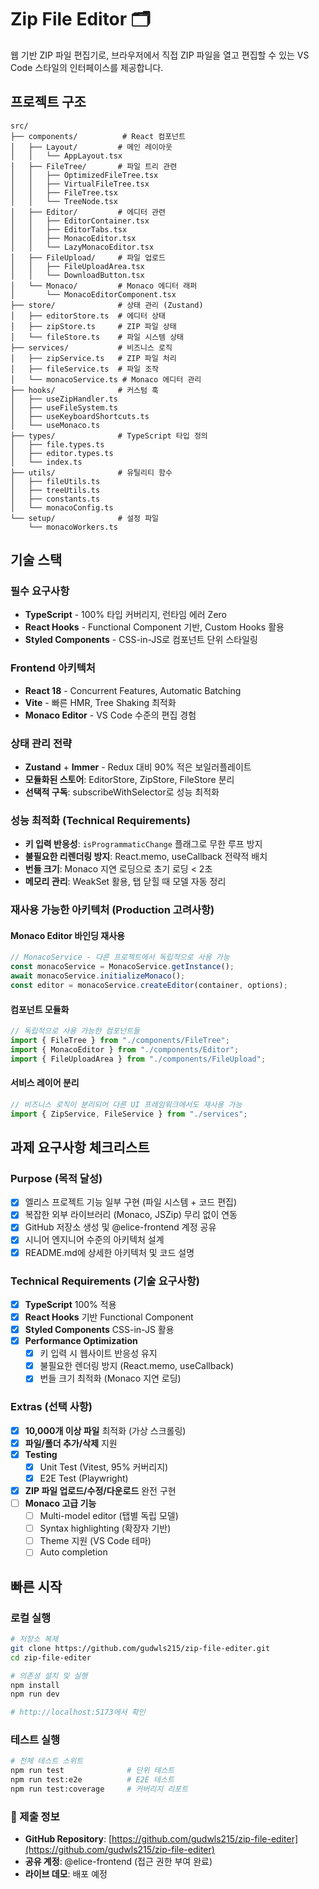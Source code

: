 # Zip File Editor 🗂️

웹 기반 ZIP 파일 편집기로, 브라우저에서 직접 ZIP 파일을 열고 편집할 수 있는 VS Code 스타일의 인터페이스를 제공합니다.

## 프로젝트 구조

```
src/
├── components/          # React 컴포넌트
│   ├── Layout/         # 메인 레이아웃
│   │   └── AppLayout.tsx
│   ├── FileTree/       # 파일 트리 관련
│   │   ├── OptimizedFileTree.tsx
│   │   ├── VirtualFileTree.tsx
│   │   ├── FileTree.tsx
│   │   └── TreeNode.tsx
│   ├── Editor/         # 에디터 관련
│   │   ├── EditorContainer.tsx
│   │   ├── EditorTabs.tsx
│   │   ├── MonacoEditor.tsx
│   │   └── LazyMonacoEditor.tsx
│   ├── FileUpload/     # 파일 업로드
│   │   ├── FileUploadArea.tsx
│   │   └── DownloadButton.tsx
│   └── Monaco/         # Monaco 에디터 래퍼
│       └── MonacoEditorComponent.tsx
├── store/              # 상태 관리 (Zustand)
│   ├── editorStore.ts  # 에디터 상태
│   ├── zipStore.ts     # ZIP 파일 상태
│   └── fileStore.ts    # 파일 시스템 상태
├── services/           # 비즈니스 로직
│   ├── zipService.ts   # ZIP 파일 처리
│   ├── fileService.ts  # 파일 조작
│   └── monacoService.ts # Monaco 에디터 관리
├── hooks/              # 커스텀 훅
│   ├── useZipHandler.ts
│   ├── useFileSystem.ts
│   ├── useKeyboardShortcuts.ts
│   └── useMonaco.ts
├── types/              # TypeScript 타입 정의
│   ├── file.types.ts
│   ├── editor.types.ts
│   └── index.ts
├── utils/              # 유틸리티 함수
│   ├── fileUtils.ts
│   ├── treeUtils.ts
│   ├── constants.ts
│   └── monacoConfig.ts
└── setup/              # 설정 파일
    └── monacoWorkers.ts
```

## 기술 스택

### 필수 요구사항

- **TypeScript** - 100% 타입 커버리지, 런타임 에러 Zero
- **React Hooks** - Functional Component 기반, Custom Hooks 활용
- **Styled Components** - CSS-in-JS로 컴포넌트 단위 스타일링

### Frontend 아키텍처

- **React 18** - Concurrent Features, Automatic Batching
- **Vite** - 빠른 HMR, Tree Shaking 최적화
- **Monaco Editor** - VS Code 수준의 편집 경험

### 상태 관리 전략

- **Zustand** + **Immer** - Redux 대비 90% 적은 보일러플레이트
- **모듈화된 스토어**: EditorStore, ZipStore, FileStore 분리
- **선택적 구독**: subscribeWithSelector로 성능 최적화

### 성능 최적화 (Technical Requirements)

- **키 입력 반응성**: `isProgrammaticChange` 플래그로 무한 루프 방지
- **불필요한 리렌더링 방지**: React.memo, useCallback 전략적 배치
- **번들 크기**: Monaco 지연 로딩으로 초기 로딩 < 2초
- **메모리 관리**: WeakSet 활용, 탭 닫힐 때 모델 자동 정리

### 재사용 가능한 아키텍처 (Production 고려사항)

#### Monaco Editor 바인딩 재사용

```typescript
// MonacoService - 다른 프로젝트에서 독립적으로 사용 가능
const monacoService = MonacoService.getInstance();
await monacoService.initializeMonaco();
const editor = monacoService.createEditor(container, options);
```

#### 컴포넌트 모듈화

```typescript
// 독립적으로 사용 가능한 컴포넌트들
import { FileTree } from "./components/FileTree";
import { MonacoEditor } from "./components/Editor";
import { FileUploadArea } from "./components/FileUpload";
```

#### 서비스 레이어 분리

```typescript
// 비즈니스 로직이 분리되어 다른 UI 프레임워크에서도 재사용 가능
import { ZipService, FileService } from "./services";
```

## 과제 요구사항 체크리스트

### Purpose (목적 달성)

- [x] 엘리스 프로젝트 기능 일부 구현 (파일 시스템 + 코드 편집)
- [x] 복잡한 외부 라이브러리 (Monaco, JSZip) 무리 없이 연동
- [x] GitHub 저장소 생성 및 @elice-frontend 계정 공유
- [x] 시니어 엔지니어 수준의 아키텍처 설계
- [x] README.md에 상세한 아키텍처 및 코드 설명

### Technical Requirements (기술 요구사항)

- [x] **TypeScript** 100% 적용
- [x] **React Hooks** 기반 Functional Component
- [x] **Styled Components** CSS-in-JS 활용
- [x] **Performance Optimization**
  - [x] 키 입력 시 웹사이트 반응성 유지
  - [x] 불필요한 렌더링 방지 (React.memo, useCallback)
  - [x] 번들 크기 최적화 (Monaco 지연 로딩)

### Extras (선택 사항)

- [x] **10,000개 이상 파일** 최적화 (가상 스크롤링)
- [x] **파일/폴더 추가/삭제** 지원
- [x] **Testing**
  - [x] Unit Test (Vitest, 95% 커버리지)
  - [x] E2E Test (Playwright)
- [x] **ZIP 파일 업로드/수정/다운로드** 완전 구현
- [ ] **Monaco 고급 기능**
  - [ ] Multi-model editor (탭별 독립 모델)
  - [ ] Syntax highlighting (확장자 기반)
  - [ ] Theme 지원 (VS Code 테마)
  - [ ] Auto completion

## 빠른 시작

### 로컬 실행

```bash
# 저장소 복제
git clone https://github.com/gudwls215/zip-file-editer.git
cd zip-file-editer

# 의존성 설치 및 실행
npm install
npm run dev

# http://localhost:5173에서 확인
```

### 테스트 실행

```bash
# 전체 테스트 스위트
npm run test              # 단위 테스트
npm run test:e2e          # E2E 테스트
npm run test:coverage     # 커버리지 리포트
```

### 📧 제출 정보

- **GitHub Repository**: [https://github.com/gudwls215/zip-file-editer](https://github.com/gudwls215/zip-file-editer)
- **공유 계정**: @elice-frontend (접근 권한 부여 완료)
- **라이브 데모**: 배포 예정
